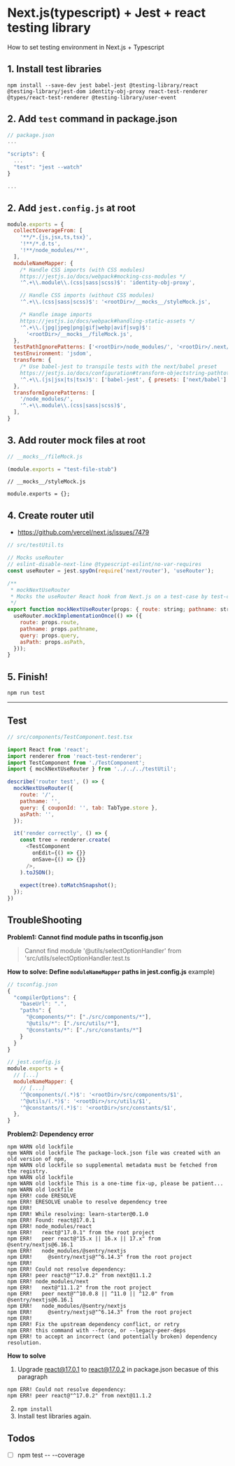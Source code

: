 # Next.js(typescript) + Jest + react testing library

How to set testing environment in Next.js + Typescript

## 1. Install test libraries
```
npm install --save-dev jest babel-jest @testing-library/react @testing-library/jest-dom identity-obj-proxy react-test-renderer @types/react-test-renderer @testing-library/user-event
```

## 2. Add `test` command in package.json
```js
// package.json
...

"scripts": {
  ...
  "test": "jest --watch"
}

...
```

## 2. Add `jest.config.js` at root
```js
module.exports = {
  collectCoverageFrom: [
    '**/*.{js,jsx,ts,tsx}',
    '!**/*.d.ts',
    '!**/node_modules/**',
  ],
  moduleNameMapper: {
    /* Handle CSS imports (with CSS modules)
    https://jestjs.io/docs/webpack#mocking-css-modules */
    '^.+\\.module\\.(css|sass|scss)$': 'identity-obj-proxy',

    // Handle CSS imports (without CSS modules)
    '^.+\\.(css|sass|scss)$': '<rootDir>/__mocks__/styleMock.js',

    /* Handle image imports
    https://jestjs.io/docs/webpack#handling-static-assets */
    '^.+\\.(jpg|jpeg|png|gif|webp|avif|svg)$':
      '<rootDir>/__mocks__/fileMock.js',
  },
  testPathIgnorePatterns: ['<rootDir>/node_modules/', '<rootDir>/.next/'],
  testEnvironment: 'jsdom',
  transform: {
    /* Use babel-jest to transpile tests with the next/babel preset
    https://jestjs.io/docs/configuration#transform-objectstring-pathtotransformer--pathtotransformer-object */
    '^.+\\.(js|jsx|ts|tsx)$': ['babel-jest', { presets: ['next/babel'] }],
  },
  transformIgnorePatterns: [
    '/node_modules/',
    '^.+\\.module\\.(css|sass|scss)$',
  ],
}
```

## 3. Add router mock files at root
```js
// __mocks__/fileMock.js

(module.exports = "test-file-stub")
``` 

```
// __mocks__/styleMock.js

module.exports = {};
```

## 4. Create router util
- https://github.com/vercel/next.js/issues/7479
```js
// src/testUtil.ts

// Mocks useRouter
// eslint-disable-next-line @typescript-eslint/no-var-requires
const useRouter = jest.spyOn(require('next/router'), 'useRouter');

/**
 * mockNextUseRouter
 * Mocks the useRouter React hook from Next.js on a test-case by test-case basis
 */
export function mockNextUseRouter(props: { route: string; pathname: string; query: any; asPath: string }) {
  useRouter.mockImplementationOnce(() => ({
    route: props.route,
    pathname: props.pathname,
    query: props.query,
    asPath: props.asPath,
  }));
}
```

## 5. Finish!
```
npm run test
```

---

## Test

```js
// src/components/TestComponent.test.tsx

import React from 'react';
import renderer from 'react-test-renderer';
import TestComponent from './TestComponent';
import { mockNextUseRouter } from '../../../testUtil';

describe('router test', () => {
  mockNextUseRouter({
    route: '/',
    pathname: '',
    query: { couponId: '', tab: TabType.store },
    asPath: '',
  });

  it('render correctly', () => {
    const tree = renderer.create(
      <TestComponent
        onEdit={() => {}}
        onSave={() => {}}
      />,
    ).toJSON();
    
    expect(tree).toMatchSnapshot();
  });
})
```

## TroubleShooting

**Problem1: Cannot find module paths in tsconfig.json**
> Cannot find module '@utils/selectOptionHandler' from 'src/utils/selectOptionHandler.test.ts

**How to solve: Define `moduleNameMapper` paths in jest.config.js**
example) 

```js
// tsconfig.json
{
  "compilerOptions": {
    "baseUrl": ".",
    "paths": {
      "@components/*": ["./src/components/*"],
      "@utils/*": ["./src/utils/*"],
      "@constants/*": ["./src/constants/*"]
    }
  }
}
```

```js
// jest.config.js
module.exports = {
  // [...]
  moduleNameMapper: {
    // [...]
    '^@components/(.*)$': '<rootDir>/src/components/$1',
    '^@utils/(.*)$': '<rootDir>/src/utils/$1',
    '^@constants/(.*)$': '<rootDir>/src/constants/$1',
  },
}
```

**Problem2: Dependency error**
```
npm WARN old lockfile 
npm WARN old lockfile The package-lock.json file was created with an old version of npm,
npm WARN old lockfile so supplemental metadata must be fetched from the registry.
npm WARN old lockfile 
npm WARN old lockfile This is a one-time fix-up, please be patient...
npm WARN old lockfile 
npm ERR! code ERESOLVE
npm ERR! ERESOLVE unable to resolve dependency tree
npm ERR! 
npm ERR! While resolving: learn-starter@0.1.0
npm ERR! Found: react@17.0.1
npm ERR! node_modules/react
npm ERR!   react@"17.0.1" from the root project
npm ERR!   peer react@"15.x || 16.x || 17.x" from @sentry/nextjs@6.16.1
npm ERR!   node_modules/@sentry/nextjs
npm ERR!     @sentry/nextjs@"^6.14.3" from the root project
npm ERR! 
npm ERR! Could not resolve dependency:
npm ERR! peer react@"^17.0.2" from next@11.1.2
npm ERR! node_modules/next
npm ERR!   next@"11.1.2" from the root project
npm ERR!   peer next@"^10.0.8 || ^11.0 || ^12.0" from @sentry/nextjs@6.16.1
npm ERR!   node_modules/@sentry/nextjs
npm ERR!     @sentry/nextjs@"^6.14.3" from the root project
npm ERR! 
npm ERR! Fix the upstream dependency conflict, or retry
npm ERR! this command with --force, or --legacy-peer-deps
npm ERR! to accept an incorrect (and potentially broken) dependency resolution.
```

**How to solve**
1. Upgrade react@17.0.1 to react@17.0.2 in package.json becasue of this paragraph
```
npm ERR! Could not resolve dependency:
npm ERR! peer react@"^17.0.2" from next@11.1.2
```

2. `npm install`
3. Install test libraries again.



## Todos
- [ ] npm test -- --coverage


